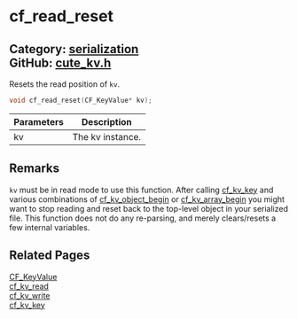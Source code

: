 [](../header.md ':include')

# cf_read_reset

Category: [serialization](/api_reference?id=serialization)  
GitHub: [cute_kv.h](https://github.com/RandyGaul/cute_framework/blob/master/include/cute_kv.h)  
---

Resets the read position of `kv`.

```cpp
void cf_read_reset(CF_KeyValue* kv);
```

Parameters | Description
--- | ---
kv | The kv instance.

## Remarks

`kv` must be in read mode to use this function. After calling [cf_kv_key](/serialization/cf_kv_key.md) and various combinations of [cf_kv_object_begin](/serialization/cf_kv_object_begin.md)
or [cf_kv_array_begin](/serialization/cf_kv_array_begin.md) you might want to stop reading and reset back to the top-level object in your serialized file. This
function does not do any re-parsing, and merely clears/resets a few internal variables.

## Related Pages

[CF_KeyValue](/serialization/cf_keyvalue.md)  
[cf_kv_read](/serialization/cf_kv_read.md)  
[cf_kv_write](/serialization/cf_kv_write.md)  
[cf_kv_key](/serialization/cf_kv_key.md)  
